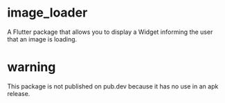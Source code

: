 # image_loader

A Flutter package that allows you to display a Widget informing the user that an image is loading.

# warning

This package is not published on pub.dev because it has no use in an apk release.
